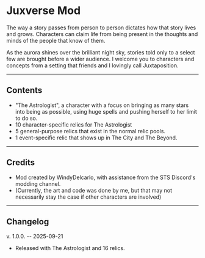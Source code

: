 # Juxverse Mod

The way a story passes from person to person dictates how that story lives and grows. Characters can claim life from being present in the thoughts and minds of the people that know of them.

As the aurora shines over the brilliant night sky, stories told only to a select few are brought before a wider audience. I welcome you to characters and concepts from a setting that friends and I lovingly call Juxtaposition.

---
## Contents

- "The Astrologist", a character with a focus on bringing as many stars into being as possible, using huge spells and pushing herself to her limit to do so.
- 10 character-specific relics for The Astrologist
- 5 general-purpose relics that exist in the normal relic pools.
- 1 event-specific relic that shows up in The City and The Beyond.

---
## Credits

- Mod created by WindyDelcarlo, with assistance from the STS Discord's modding channel.
- (Currently, the art and code was done by me, but that may not necessarily stay the case if other characters are involved)

---
## Changelog

v. 1.0.0. -- 2025-09-21
- Released with The Astrologist and 16 relics.